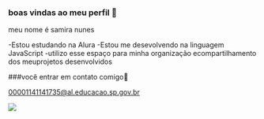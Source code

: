 ### boas vindas ao meu perfil 💙

meu nome é samira nunes 

-Estou estudando na Alura
-Estou me desevolvendo na linguagem JavaScript
-utilizo esse espaço para minha organização ecompartilhamento dos meuprojetos desenvolvidos

###você entrar em contato comigo📧

00001141141735@al.educacao.sp.gov.br



![](https://tenor.com/pt-BR/view/love-hearts-beautiful-shy-gif-10065103)





<!--

